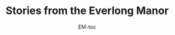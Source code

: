 ---
title: "Stories from the Everlong Manor"
layout: category
permalink: /everlong-manor/
author_profile: true
author: EM-toc
taxonomy: EM
---